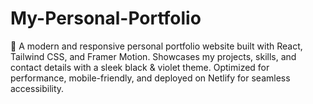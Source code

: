 # My-Personal-Portfolio
🚀 A modern and responsive personal portfolio website built with React, Tailwind CSS, and Framer Motion. Showcases my projects, skills, and contact details with a sleek black &amp; violet theme. Optimized for performance, mobile-friendly, and deployed on Netlify for seamless accessibility.
